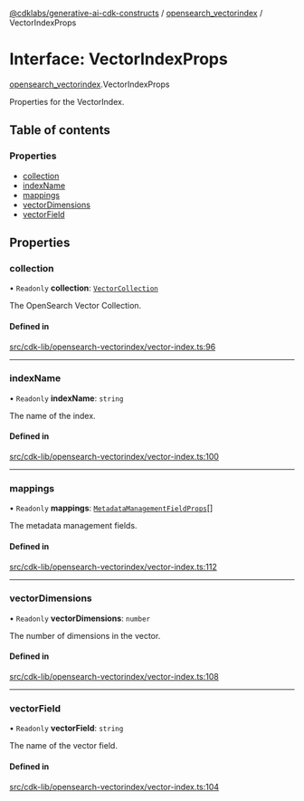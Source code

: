 [@cdklabs/generative-ai-cdk-constructs](../README.md) / [opensearch\_vectorindex](../modules/opensearch_vectorindex.md) / VectorIndexProps

# Interface: VectorIndexProps

[opensearch\_vectorindex](../modules/opensearch_vectorindex.md).VectorIndexProps

Properties for the VectorIndex.

## Table of contents

### Properties

- [collection](opensearch_vectorindex.VectorIndexProps.md#collection)
- [indexName](opensearch_vectorindex.VectorIndexProps.md#indexname)
- [mappings](opensearch_vectorindex.VectorIndexProps.md#mappings)
- [vectorDimensions](opensearch_vectorindex.VectorIndexProps.md#vectordimensions)
- [vectorField](opensearch_vectorindex.VectorIndexProps.md#vectorfield)

## Properties

### collection

• `Readonly` **collection**: [`VectorCollection`](../classes/opensearchserverless.VectorCollection.md)

The OpenSearch Vector Collection.

#### Defined in

[src/cdk-lib/opensearch-vectorindex/vector-index.ts:96](https://github.com/jstrunk/generative-ai-cdk-constructs/blob/9d5b641/src/cdk-lib/opensearch-vectorindex/vector-index.ts#L96)

___

### indexName

• `Readonly` **indexName**: `string`

The name of the index.

#### Defined in

[src/cdk-lib/opensearch-vectorindex/vector-index.ts:100](https://github.com/jstrunk/generative-ai-cdk-constructs/blob/9d5b641/src/cdk-lib/opensearch-vectorindex/vector-index.ts#L100)

___

### mappings

• `Readonly` **mappings**: [`MetadataManagementFieldProps`](opensearch_vectorindex.MetadataManagementFieldProps.md)[]

The metadata management fields.

#### Defined in

[src/cdk-lib/opensearch-vectorindex/vector-index.ts:112](https://github.com/jstrunk/generative-ai-cdk-constructs/blob/9d5b641/src/cdk-lib/opensearch-vectorindex/vector-index.ts#L112)

___

### vectorDimensions

• `Readonly` **vectorDimensions**: `number`

The number of dimensions in the vector.

#### Defined in

[src/cdk-lib/opensearch-vectorindex/vector-index.ts:108](https://github.com/jstrunk/generative-ai-cdk-constructs/blob/9d5b641/src/cdk-lib/opensearch-vectorindex/vector-index.ts#L108)

___

### vectorField

• `Readonly` **vectorField**: `string`

The name of the vector field.

#### Defined in

[src/cdk-lib/opensearch-vectorindex/vector-index.ts:104](https://github.com/jstrunk/generative-ai-cdk-constructs/blob/9d5b641/src/cdk-lib/opensearch-vectorindex/vector-index.ts#L104)
